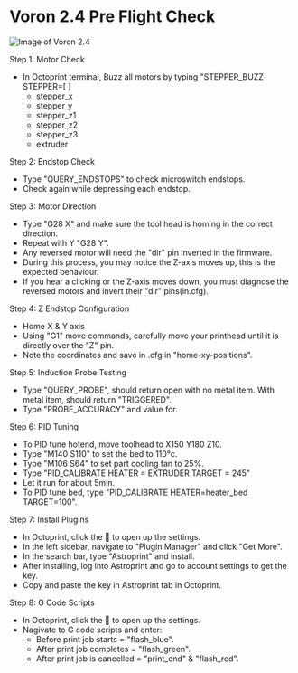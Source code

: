 # Voron 2.4 Pre Flight Check

![Image of Voron 2.4](http://vorondesign.com/images/voron2.4.jpg)

Step 1: Motor Check
- In Octoprint terminal, Buzz all motors by typing "STEPPER_BUZZ STEPPER=[ ]
    - stepper_x
    - stepper_y
    - stepper_z1
    - stepper_z2
    - stepper_z3
    - extruder

Step 2: Endstop Check
- Type "QUERY_ENDSTOPS" to check microswitch endstops.
- Check again while depressing each endstop.

Step 3: Motor Direction
- Type "G28 X" and make sure the tool head is homing in the correct direction.
- Repeat with Y "G28 Y".
- Any reversed motor will need the "dir" pin inverted in the firmware.
- During this process, you may notice the Z-axis moves up, this is the expected behaviour.
- If you hear a clicking or the Z-axis moves down, you must diagnose the reversed motors and invert their "dir" pins(in.cfg).

Step 4: Z Endstop Configuration
- Home X & Y axis
- Using "G1" move commands, carefully move your printhead until it is directly over the "Z" pin.
- Note the coordinates and save in .cfg in "home-xy-positions".

Step 5: Induction Probe Testing
- Type "QUERY_PROBE", should return open with no metal item. With metal item, should return "TRIGGERED".
- Type "PROBE_ACCURACY" and value for.

Step 6: PID Tuning
- To PID tune hotend, move toolhead to X150 Y180 Z10.
- Type "M140 S110" to set the bed to 110°c.
- Type "M106 S64" to set part cooling fan to 25%.
- Type "PID_CALIBRATE HEATER = EXTRUDER TARGET = 245"
- Let it run for about 5min.
- To PID tune bed, type "PID_CALIBRATE HEATER=heater_bed TARGET=100".

Step 7: Install Plugins
- In Octoprint, click the 🔧 to open up the settings.
- In the left sidebar, navigate to "Plugin Manager" and click "Get More".
- In the search bar, type "Astroprint" and install.
- After installing, log into Astroprint and go to account settings to get the key.
- Copy and paste the key in Astroprint tab in Octoprint.

Step 8: G Code Scripts
- In Octoprint, click the 🔧 to open up the settings.
- Nagivate to G code scripts and enter:
    - Before print job starts = "flash_blue".
    - After print job completes = "flash_green".
    - After print job is cancelled = "print_end" & "flash_red".
